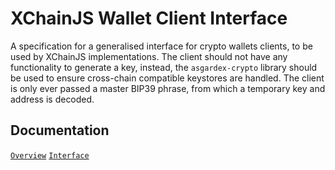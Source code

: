 # XChainJS Wallet Client Interface

A specification for a generalised interface for crypto wallets clients, to be used by XChainJS implementations. The client should not have any functionality to generate a key, instead, the `asgardex-crypto` library should be used to ensure cross-chain compatible keystores are handled. The client is only ever passed a master BIP39 phrase, from which a temporary key and address is decoded.

## Documentation

[`Overview`](http://docs.xchainjs.org/xchain-client/overview.html)
[`Interface`](http://docs.xchainjs.org/xchain-client/interface.html)

